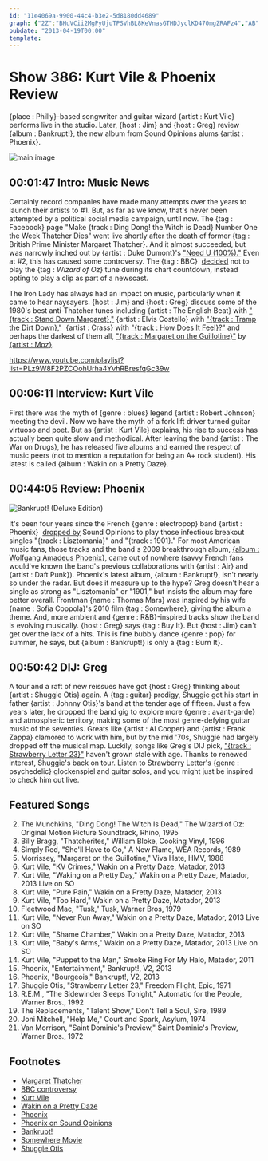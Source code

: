```yaml
---
id: "11e4069a-9900-44c4-b3e2-5d8180dd4689"
graph: {"2Z":"BHuVCii2MgPyUjuTPSVhBL8KeVnasGTHDJyclKD470mgZRAFz4","AB":"FV2TleRBqrRvW9wglhYbBJDtKglhYb","21H":"BI5glf7ojTBI5glnrQHDBDPQHBI5glBI5glSaxpuBI5glolOrcgMit6olOrc97qipolOrcBAzroua0ps97qipBHm1GX6cfdgMit6","2CI":"8NDt2huZVEBCCDbhuZVE4nafVhuZVEBCCDbaHCGg"}
pubdate: "2013-04-19T00:00"
template: 
---
```






# Show 386: Kurt Vile & Phoenix Review

{place : Philly}-based songwriter and guitar wizard {artist : Kurt Vile} performs live in the studio. Later, {host : Jim} and {host : Greg} review {album : Bankrupt!}, the new album from Sound Opinions alums {artist : Phoenix}.

![main image](https://static.soundopinions.org/images/2013/kurtvile.jpg)



## 00:01:47 Intro: Music News

Certainly record companies have made many attempts over the years to launch their artists to #1. But, as far as we know, that's never been attempted by a political social media campaign, until now. The {tag : Facebook} page "Make {track : Ding Dong! the Witch is Dead} Number One the Week Thatcher Dies" went live shortly after the death of former {tag : British Prime Minister Margaret Thatcher}. And it almost succeeded, but was narrowly inched out by {artist : Duke Dumont}'s ["Need U (100%)."](https://www.youtube.com/watch?v=CgTB1ay_nnA) Even at #2, this has caused some controversy. The {tag : BBC}  [decided](http://www.bbc.co.uk/blogs/aboutthebbc/posts/Statement-regarding-Radio-1s-Chart-Show-14-April-2013) not to play the {tag : *Wizard of Oz*} tune during its chart countdown, instead opting to play a clip as part of a newscast.

The Iron Lady has always had an impact on music, particularly when it came to hear naysayers. {host : Jim} and {host : Greg} discuss some of the 1980's best anti-Thatcher tunes including {artist : The English Beat} with ["{track : Stand Down Margaret},"]( https://www.youtube.com/watch?v=-K6YWX4OL0o) {artist : Elvis Costello} with ["{track : Tramp the Dirt Down},"](https://www.youtube.com/watch?feature=player_embedded&v=9t4-zDem1Sk)  {artist : Crass} with ["{track : How Does It Feel}?"](https://www.youtube.com/watch?feature=player_embedded&v=mIDdvnHQrjk) and perhaps the darkest of them all, ["{track : Margaret on the Guillotine}"](https://www.youtube.com/watch?feature=player_embedded&v=hsq3H_6XuFA) by [{artist : Moz}](http://exclaim.ca/News/morrissey_pens_open_letter_on_thatcher_media_coverage_accuses_british_government_of_dictatorship_tactics).

https://www.youtube.com/playlist?list=PLz9W8F2PZCOohUrha4YvhRBresfqGc39w



## 00:06:11 Interview: Kurt Vile

First there was the myth of {genre : blues} legend {artist : Robert Johnson} meeting the devil. Now we have the myth of a fork lift driver turned guitar virtuoso and poet. But as {artist : Kurt Vile} explains, his rise to success has actually been quite slow and methodical. After leaving the band {artist : The War on Drugs}, he has released five albums and earned the respect of music peers (not to mention a reputation for being an A+ rock student). His latest is called {album : Wakin on a Pretty Daze}.



## 00:44:05 Review: Phoenix

![Bankrupt! (Deluxe Edition)](https://static.soundopinions.org/assets/386/21H0.jpg)

It's been four years since the French {genre : electropop} band {artist : Phoenix}  [dropped by](http://www.soundopinions.org/show/204/) Sound Opinions to play those infectious breakout singles "{track : Lisztomania}" and "{track : 1901}." For most American music fans, those tracks and the band's 2009 breakthrough album, [{album : Wolfgang Amadeus Phoenix}](show/185/review/phoenix), came out of nowhere (savvy French fans would've known the band's previous collaborations with {artist : Air} and {artist : Daft Punk}). Phoenix's latest album, {album : Bankrupt!}, isn't nearly so under the radar. But does it measure up to the hype? Greg doesn't hear a single as strong as "Lisztomania" or "1901," but insists the album may fare better overall. Frontman {name : Thomas Mars} was inspired by his wife {name : Sofia Coppola}'s 2010 film {tag : Somewhere}, giving the album a theme. And, more ambient and {genre : R&B}-inspired tracks show the band is evolving musically. {host : Greg} says {tag : Buy It}. But {host : Jim} can't get over the lack of a hits. This is fine bubbly dance {genre : pop} for summer, he says, but {album : Bankrupt!} is only a {tag : Burn It}.



## 00:50:42 DIJ: Greg

A tour and a raft of new reissues have got {host : Greg} thinking about {artist : Shuggie Otis} again. A {tag : guitar} prodigy, Shuggie got his start in father {artist : Johnny Otis}'s band at the tender age of fifteen. Just a few years later, he dropped the band gig to explore more {genre : avant-garde} and atmospheric territory, making some of the most genre-defying guitar music of the seventies. Greats like {artist : Al Cooper} and {artist : Frank Zappa} clamored to work with him, but by the mid '70s, Shuggie had largely dropped off the musical map. Luckily, songs like Greg's DIJ pick, ["{track : Strawberry Letter 23}"](https://www.youtube.com/watch?v=iAPPAJ1sT8g) haven't grown stale with age. Thanks to renewed interest, Shuggie's back on tour. Listen to Strawberry Letter's {genre : psychedelic} glockenspiel and guitar solos, and you might just be inspired to check him out live.



## Featured Songs

2. The Munchkins, "Ding Dong! The Witch Is Dead," The Wizard of Oz: Original Motion Picture Soundtrack, Rhino, 1995
3. Billy Bragg, "Thatcherites," William Bloke, Cooking Vinyl, 1996
4. Simply Red, "She'll Have to Go," A New Flame, WEA Records, 1989
5. Morrissey, "Margaret on the Guillotine," Viva Hate, HMV, 1988
6. Kurt Vile, "KV Crimes," Wakin on a Pretty Daze, Matador, 2013
7. Kurt Vile, "Waking on a Pretty Day," Wakin on a Pretty Daze, Matador, 2013 Live on SO
8. Kurt Vile, "Pure Pain," Wakin on a Pretty Daze, Matador, 2013
9. Kurt Vile, "Too Hard," Wakin on a Pretty Daze, Matador, 2013
10. Fleetwood Mac, "Tusk," Tusk, Warner Bros, 1979
11. Kurt Vile, "Never Run Away," Wakin on a Pretty Daze, Matador, 2013 Live on SO
12. Kurt Vile, "Shame Chamber," Wakin on a Pretty Daze, Matador, 2013
13. Kurt Vile, "Baby's Arms," Wakin on a Pretty Daze, Matador, 2013 Live on SO
14. Kurt Vile, "Puppet to the Man," Smoke Ring For My Halo, Matador, 2011
15. Phoenix, "Entertainment," Bankrupt!, V2, 2013
16. Phoenix, "Bourgeois," Bankrupt!, V2, 2013
17. Shuggie Otis, "Strawberry Letter 23," Freedom Flight, Epic, 1971
18. R.E.M., "The Sidewinder Sleeps Tonight," Automatic for the People, Warner Bros., 1992
19. The Replacements, "Talent Show," Don't Tell a Soul, Sire, 1989
20. Joni Mitchell, "Help Me," Court and Spark, Asylum, 1974
21. Van Morrison, "Saint Dominic's Preview," Saint Dominic's Preview, Warner Bros., 1972



## Footnotes

- [Margaret Thatcher](http://topics.time.com/margaret-thatcher/covers/)
- [BBC controversy](http://www.theguardian.com/politics/2013/apr/14/thatcher-ding-dong-charts)
- [Kurt Vile](http://www.kurtvile.com/)
- [Wakin on a Pretty Daze](http://store.matadorrecords.com/wakin-on-a-pretty-daze)
- [Phoenix](http://www.wearephoenix.com/)
- [Phoenix on Sound Opinions](http://www.soundopinions.org/show/204/)
- [Bankrupt!](http://www.allmusic.com/album/bankrupt!-mw0002493055)
- [Somewhere Movie](http://www.focusfeatures.com/somewhere)
- [Shuggie Otis](http://www.shuggieotismusic.com/)
